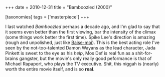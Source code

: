 +++
date = 2010-12-31
title = "Bamboozled (2000)"

[taxonomies]
tags = ['masterpiece']
+++

I last watched *Bamboozled* perhaps a decade ago, and I\'m glad to say
that it seems even better than the first viewing, bar the intensity of
the climax (some things work better the first time). Spike Lee\'s
direction is amazing (rough and unpolished, just like [Baise-moi]). This
is the best acting role I\'ve seen by the not-too-talented Damon Wayans
as the lead character, Jada Pinkett is sweet to the eye as his *help*,
Mos Def is real fun as a shit-for-brains gangster, but the movie\'s only
really good peformance is that of Michael Rapaport, who plays the TV
executive. Shit, this niggah is (nearly) worth the entire movie itself,
and is so **real**.

  [Baise-moi]: http://movies.tshepang.net/baise-moi-2000
